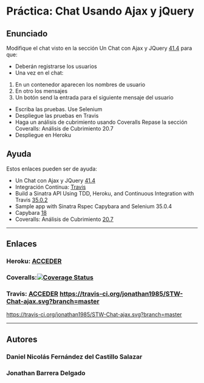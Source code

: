 # Práctica: Chat Usando Ajax y jQuery


## Enunciado

Modifique el chat visto en la sección Un Chat con Ajax y JQuery [41.4](http://nereida.deioc.ull.es/~lpp/perlexamples/node499.html#section:jquerychat) para que:

* Deberán registrarse los usuarios
* Una vez en el chat:
1. En un contenedor aparecen los nombres de usuario
2. En otro los mensajes
3. Un botón send la entrada para el siguiente mensaje del usuario
* Escriba las pruebas. Use Selenium
* Despliegue las pruebas en Travis
* Haga un análisis de cubrimiento usando Coveralls Repase la sección Coveralls: Análisis de Cubrimiento 20.7
* Despliegue en Heroku

## Ayuda

Estos enlaces pueden ser de ayuda:

* Un Chat con Ajax y JQuery [41.4](http://nereida.deioc.ull.es/~lpp/perlexamples/node499.html#section:jquerychat)
* Integración Contínua: [Travis](http://nereida.deioc.ull.es/~lpp/perlexamples/node307.html#chapter:travis) 
* Build a Sinatra API Using TDD, Heroku, and Continuous Integration with Travis [35.0.2](https://campusvirtual.ull.es/1415/mod/url/view.php?id=88151)
* Sample app with Sinatra Rspec Capybara and Selenium 35.0.4
* Capybara [18](http://nereida.deioc.ull.es/~lpp/perlexamples/node305.html#chapter:capybara)
* Coveralls: Análisis de Cubrimiento [20.7](http://nereida.deioc.ull.es/~lpp/perlexamples/node314.html#section:coveralls)

-------------------------------------
## Enlaces


### Heroku: [ACCEDER](https://chat-ajax.herokuapp.com/)

### Coveralls:[![Coverage Status](https://img.shields.io/coveralls/jonathan1985/STW-Chat-ajax.svg)](https://coveralls.io/r/jonathan1985/STW-Chat-ajax)

### Travis: [ACCEDER](https://travis-ci.org/jonathan1985/STW-Chat-ajax) https://travis-ci.org/jonathan1985/STW-Chat-ajax.svg?branch=master
https://travis-ci.org/jonathan1985/STW-Chat-ajax.svg?branch=master

-------------------------------------

## Autores

### Daniel Nicolás Fernández del Castillo Salazar
### Jonathan Barrera Delgado
